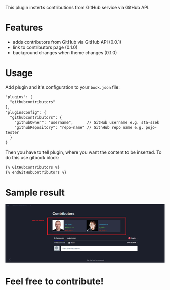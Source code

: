 This plugin insterts contributions from GitHub service via GitHub API.

# Features

* adds contributors from GitHub via GitHub API (0.0.1)
* link to contributors page (0.1.0)
* background changes when theme changes (0.1.0)

# Usage

Add plugin and it's configuration to your `book.json` file:

```
"plugins": [
  "githubcontributors"
],
"pluginsConfig": {
  "githubcontributors": {
    "githubOwner": "username",      // GitHub username e.g. sta-szek
    "githubRepository": "repo-name" // GithHub repo name e.g. pojo-tester
  }
}
```

Then you have to tell plugin, where you want the content to be inserted.
To do this use gitbook block:

```
{% GitHubContributors %}
{% endGitHubContributors %}
```

# Sample result
![](examples/example.png)

# Feel free to contribute!
